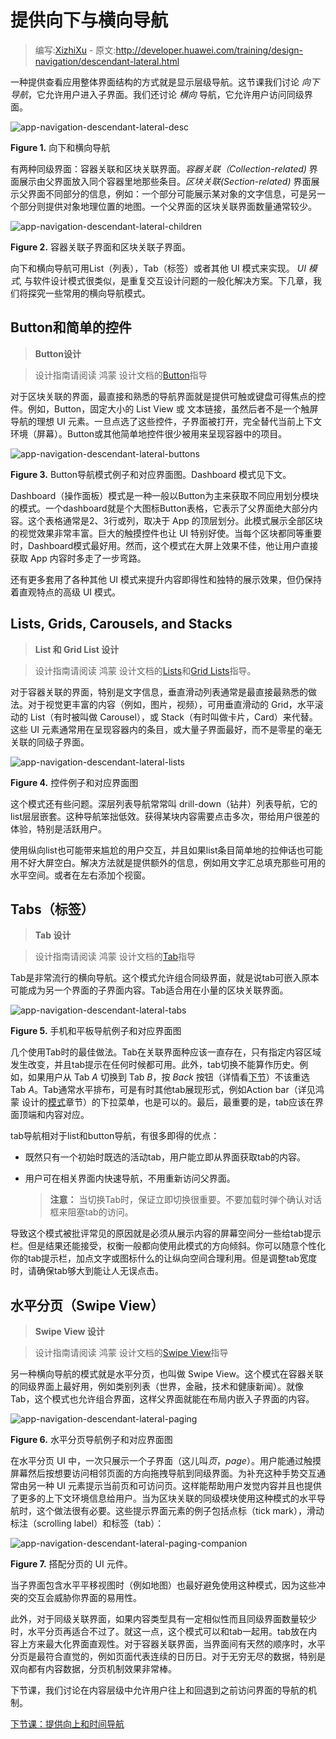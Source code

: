 # 提供向下与横向导航

> 编写:[XizhiXu](https://github.com/XizhiXu) - 原文:<http://developer.huawei.com/training/design-navigation/descendant-lateral.html>

一种提供查看应用整体界面结构的方式就是显示层级导航。这节课我们讨论 *向下导航*，它允许用户进入子界面。我们还讨论 *横向* 导航，它允许用户访问同级界面。

![app-navigation-descendant-lateral-desc](app-navigation-descendant-lateral-desc.png)

**Figure 1.** 向下和横向导航

有两种同级界面：容器关联和区块关联界面。*容器关联（Collection-related)* 界面展示由父界面放入同个容器里地那些条目。*区块关联(Section-related)* 界面展示父界面不同部分的信息，例如：一个部分可能展示某对象的文字信息，可是另一个部分则提供对象地理位置的地图。一个父界面的区块关联界面数量通常较少。

![app-navigation-descendant-lateral-children](app-navigation-descendant-lateral-children.png)

**Figure 2.** 容器关联子界面和区块关联子界面。

向下和横向导航可用List（列表），Tab（标签）或者其他 UI 模式来实现。 *UI 模式*, 与软件设计模式很类似，是重复交互设计问题的一般化解决方案。下几章，我们将探究一些常用的横向导航模式。

## Button和简单的控件

> **Button设计**

> 设计指南请阅读 鸿蒙 设计文档的[Button](http://developer.huawei.com/design/building-blocks/buttons.html)指导

对于区块关联的界面，最直接和熟悉的导航界面就是提供可触或键盘可得焦点的控件。例如，Button，固定大小的 List View 或 文本链接，虽然后者不是一个触屏导航的理想 UI 元素。一旦点选了这些控件，子界面被打开，完全替代当前上下文环境（屏幕）。Button或其他简单地控件很少被用来呈现容器中的项目。

![app-navigation-descendant-lateral-buttons](app-navigation-descendant-lateral-buttons.png)

**Figure 3.** Button导航模式例子和对应界面图。Dashboard 模式见下文。

Dashboard（操作面板）模式是一种一般以Button为主来获取不同应用划分模块的模式。一个dashboard就是个大图标Button表格，它表示了父界面绝大部分内容。这个表格通常是2、3行或列，取决于 App 的顶层划分。此模式展示全部区块的视觉效果非常丰富。巨大的触摸控件也让 UI 特别好使。当每个区块都同等重要时，Dashboard模式最好用。然而，这个模式在大屏上效果不佳，他让用户直接获取 App 内容时多走了一步弯路。

还有更多套用了各种其他 UI 模式来提升内容即得性和独特的展示效果，但仍保持着直观特点的高级 UI 模式。

## Lists, Grids, Carousels, and Stacks

> **List 和 Grid List 设计**

> 设计指南请阅读 鸿蒙 设计文档的[Lists](http://developer.huawei.com/design/building-blocks/lists.html)和[Grid Lists](http://developer.huawei.com/design/building-blocks/grid-lists.html)指导。

对于容器关联的界面，特别是文字信息，垂直滑动列表通常是最直接最熟悉的做法。对于视觉更丰富的内容（例如，图片，视频），可用垂直滑动的 Grid，水平滚动的 List（有时被叫做 Carousel），或 Stack（有时叫做卡片，Card）来代替。这些 UI 元素通常用在呈现容器内的条目，或大量子界面最好，而不是零星的毫无关联的同级子界面。

![app-navigation-descendant-lateral-lists](app-navigation-descendant-lateral-lists.png)

**Figure 4.** 控件例子和对应界面图

这个模式还有些问题。深层列表导航常常叫 drill-down（钻井）列表导航，它的list层层嵌套。这种导航笨拙低效。获得某块内容需要点击多次，带给用户很差的体验，特别是活跃用户。

使用纵向list也可能带来尴尬的用户交互，并且如果list条目简单地的拉伸话也可能用不好大屏空白。解决方法就是提供额外的信息，例如用文字汇总填充那些可用的水平空间。或者在左右添加个视窗。

## Tabs（标签）

> **Tab 设计**

> 设计指南请阅读 鸿蒙 设计文档的[Tab](http://developer.huawei.com/design/building-blocks/tabs.html)指导

Tab是非常流行的横向导航。这个模式允许组合同级界面，就是说tab可嵌入原本可能成为另一个界面的子界面内容。Tab适合用在小量的区块关联界面。

![app-navigation-descendant-lateral-tabs](app-navigation-descendant-lateral-tabs.png)

**Figure 5.** 手机和平板导航例子和对应界面图

几个使用Tab时的最佳做法。Tab在关联界面种应该一直存在，只有指定内容区域发生改变，并且tab提示在任何时候都可用。此外，tab切换不能算作历史。例如，如果用户从 Tab *A* 切换到 Tab *B*，按 *Back* 按钮（详情看[下节](ancestral-temporal.html)）不该重选 Tab *A*。Tab通常水平排布，可是有时其他tab展现形式，例如Action bar（详见鸿蒙 设计的[模式](http://developer.huawei.com/design/patterns/actionbar.html)章节）的下拉菜单，也是可以的。最后，最重要的是，tab应该在界面顶端和内容对应。

tab导航相对于list和button导航，有很多即得的优点：

* 既然只有一个初始时既选的活动tab，用户能立即从界面获取tab的内容。

* 用户可在相关界面内快速导航，不用重新访问父界面。

  > **注意：** 当切换Tab时，保证立即切换很重要。不要加载时弹个确认对话框来阻塞tab的访问。

导致这个模式被批评常见的原因就是必须从展示内容的屏幕空间分一些给tab提示栏。但是结果还能接受，权衡一般都向使用此模式的方向倾斜。你可以随意个性化你的tab提示栏，加点文字或图标什么的让纵向空间合理利用。但是调整tab宽度时，请确保tab够大到能让人无误点击。

## 水平分页（Swipe View）

> **Swipe View 设计**

> 设计指南请阅读 鸿蒙 设计文档的[Swipe View](http://developer.huawei.com/design/patterns/swipe-views.html)指导

另一种横向导航的模式就是水平分页，也叫做 Swipe View。这个模式在容器关联的同级界面上最好用，例如类别列表（世界，金融，技术和健康新闻）。就像Tab，这个模式也允许组合界面，这样父界面就能在布局内嵌入子界面的内容。

![app-navigation-descendant-lateral-paging](app-navigation-descendant-lateral-paging.png)

**Figure 6.** 水平分页导航例子和对应界面图

在水平分页 UI 中，一次只展示一个子界面（这儿叫*页*，*page*）。用户能通过触摸屏幕然后按想要访问相邻页面的方向拖拽导航到同级界面。为补充这种手势交互通常由另一种 UI 元素提示当前页和可访问页。这样能帮助用户发觉内容并且也提供了更多的上下文环境信息给用户。当为区块关联的同级模块使用这种模式的水平导航时，这个做法很有必要。这些提示界面元素的例子包括点标（tick  mark），滑动标注（scrolling label）和标签（tab）：

![app-navigation-descendant-lateral-paging-companion](app-navigation-descendant-lateral-paging-companion.png)

**Figure 7.** 搭配分页的 UI 元件。

当子界面包含水平平移视图时（例如地图）也最好避免使用这种模式，因为这些冲突的交互会威胁你界面的易用性。

此外，对于同级关联界面，如果内容类型具有一定相似性而且同级界面数量较少时，水平分页再适合不过了。就这一点，这个模式可以和tab一起用。tab放在内容上方来最大化界面直观性。对于容器关联界面，当界面间有天然的顺序时，水平分页是最符合直觉的，例如页面代表连续的日历日。对于无穷无尽的数据，特别是双向都有内容数据，分页机制效果非常棒。

下节课，我们讨论在内容层级中允许用户往上和回退到之前访问界面的导航的机制。

[下节课：提供向上和时间导航](ancestral-temporal.md)


